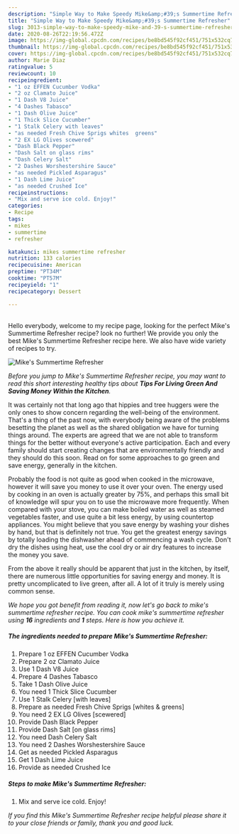 ```yaml
---
description: "Simple Way to Make Speedy Mike&amp;#39;s Summertime Refresher"
title: "Simple Way to Make Speedy Mike&amp;#39;s Summertime Refresher"
slug: 3013-simple-way-to-make-speedy-mike-and-39-s-summertime-refresher
date: 2020-08-26T22:19:56.472Z
image: https://img-global.cpcdn.com/recipes/be8bd545f92cf451/751x532cq70/mikes-summertime-refresher-recipe-main-photo.jpg
thumbnail: https://img-global.cpcdn.com/recipes/be8bd545f92cf451/751x532cq70/mikes-summertime-refresher-recipe-main-photo.jpg
cover: https://img-global.cpcdn.com/recipes/be8bd545f92cf451/751x532cq70/mikes-summertime-refresher-recipe-main-photo.jpg
author: Marie Diaz
ratingvalue: 5
reviewcount: 10
recipeingredient:
- "1 oz EFFEN Cucumber Vodka"
- "2 oz Clamato Juice"
- "1 Dash V8 Juice"
- "4 Dashes Tabasco"
- "1 Dash Olive Juice"
- "1 Thick Slice Cucumber"
- "1 Stalk Celery with leaves"
- "as needed Fresh Chive Sprigs whites  greens"
- "2 EX LG Olives scewered"
- "Dash Black Pepper"
- "Dash Salt on glass rims"
- "Dash Celery Salt"
- "2 Dashes Worshestershire Sauce"
- "as needed Pickled Asparagus"
- "1 Dash Lime Juice"
- "as needed Crushed Ice"
recipeinstructions:
- "Mix and serve ice cold. Enjoy!"
categories:
- Recipe
tags:
- mikes
- summertime
- refresher

katakunci: mikes summertime refresher 
nutrition: 133 calories
recipecuisine: American
preptime: "PT34M"
cooktime: "PT57M"
recipeyield: "1"
recipecategory: Dessert

---
```

<br>
Hello everybody, welcome to my recipe page, looking for the perfect Mike&#39;s Summertime Refresher recipe? look no further! We provide you only the best Mike&#39;s Summertime Refresher recipe here. We also have wide variety of recipes to try.
<br>


![Mike&#39;s Summertime Refresher](https://img-global.cpcdn.com/recipes/be8bd545f92cf451/751x532cq70/mikes-summertime-refresher-recipe-main-photo.jpg)

<i>Before you jump to Mike&#39;s Summertime Refresher recipe, you may want to read this short interesting healthy tips about 
<strong>Tips For Living Green And Saving Money Within the Kitchen</strong>.</i>
</br>

It was certainly not that long ago that hippies and tree huggers were the only ones to show concern regarding the well-being of the environment. That's a thing of the past now, with everybody being aware of the problems besetting the planet as well as the shared obligation we have for turning things around. The experts are agreed that we are not able to transform things for the better without everyone's active participation. Each and every family should start creating changes that are environmentally friendly and they should do this soon. Read on for some approaches to go green and save energy, generally in the kitchen.

Probably the food is not quite as good when cooked in the microwave, however it will save you money to use it over your oven. The energy used by cooking in an oven is actually greater by 75%, and perhaps this small bit of knowledge will spur you on to use the microwave more frequently. When compared with your stove, you can make boiled water as well as steamed vegetables faster, and use quite a bit less energy, by using countertop appliances. You might believe that you save energy by washing your dishes by hand, but that is definitely not true. You get the greatest energy savings by totally loading the dishwasher ahead of commencing a wash cycle. Don't dry the dishes using heat, use the cool dry or air dry features to increase the money you save.

From the above it really should be apparent that just in the kitchen, by itself, there are numerous little opportunities for saving energy and money. It is pretty uncomplicated to live green, after all. A lot of it truly is merely using common sense.


<i>We hope you got benefit from reading it, now let's go back to mike&#39;s summertime refresher recipe. You can cook mike&#39;s summertime refresher using <strong>16</strong> ingredients and <strong>1</strong> steps. Here is how you achieve it.
</i>

##### The ingredients needed to prepare Mike&#39;s Summertime Refresher:

1. Prepare 1 oz EFFEN Cucumber Vodka
1. Prepare 2 oz Clamato Juice
1. Use 1 Dash V8 Juice
1. Prepare 4 Dashes Tabasco
1. Take 1 Dash Olive Juice
1. You need 1 Thick Slice Cucumber
1. Use 1 Stalk Celery [with leaves]
1. Prepare as needed Fresh Chive Sprigs [whites &amp; greens]
1. You need 2 EX LG Olives [scewered]
1. Provide Dash Black Pepper
1. Provide Dash Salt [on glass rims]
1. You need Dash Celery Salt
1. You need 2 Dashes Worshestershire Sauce
1. Get as needed Pickled Asparagus
1. Get 1 Dash Lime Juice
1. Provide as needed Crushed Ice


##### Steps to make Mike&#39;s Summertime Refresher:

1. Mix and serve ice cold. Enjoy!


<i>If you find this Mike&#39;s Summertime Refresher recipe helpful please share it to your close friends or family, thank you and good luck.</i>
